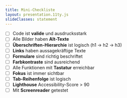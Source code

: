 ```yaml
---
title: Mini-Checkliste
layout: presentation.11ty.js
slideClasses: statement
---
```

- [ ] Code ist **valide** und ausdrucksstark
- [ ] Alle Bilder haben **Alt-Texte**
- [ ] **Überschriften-Hierarchie** ist logisch (h1 → h2 → h3)
- [ ] **Links** haben aussagekräftige Texte
- [ ] **Formulare** sind richtig beschriftet
- [ ] **Farbkontraste** sind ausreichend
- [ ] Alle Funktionen mit **Tastatur** erreichbar
- [ ] **Fokus** ist immer sichtbar
- [ ] **Tab-Reihenfolge** ist logisch
- [ ] **Lighthouse** Accessibility-Score > 90
- [ ] Mit **Screenreader** getestet
